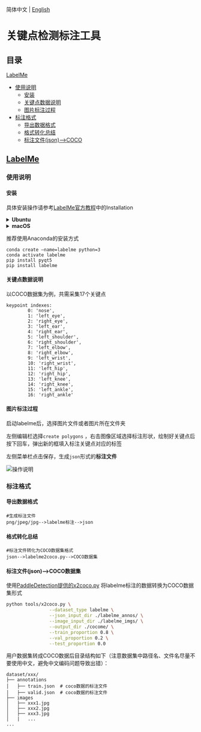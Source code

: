 简体中文 | [English](KeyPointAnnoTools_en.md)

# 关键点检测标注工具

## 目录

[LabelMe](#LabelMe)

- [使用说明](#使用说明)
  - [安装](#安装)
  - [关键点数据说明](#关键点数据说明)
  - [图片标注过程](#图片标注过程)
- [标注格式](#标注格式)
  - [导出数据格式](#导出数据格式)
  - [格式转化总结](#格式转化总结)
  - [标注文件(json)-->COCO](#标注文件(json)-->COCO数据集)



## [LabelMe](https://github.com/wkentaro/labelme)

### 使用说明

#### 安装

具体安装操作请参考[LabelMe官方教程](https://github.com/wkentaro/labelme)中的Installation

<details>
<summary><b> Ubuntu</b></summary>

```
sudo apt-get install labelme

# or
sudo pip3 install labelme

# or install standalone executable from:
# https://github.com/wkentaro/labelme/releases
```

</details>

<details>
<summary><b> macOS</b></summary>

```
brew install pyqt  # maybe pyqt5
pip install labelme

# or
brew install wkentaro/labelme/labelme  # command line interface
# brew install --cask wkentaro/labelme/labelme  # app

# or install standalone executable/app from:
# https://github.com/wkentaro/labelme/releases
```

</details>



推荐使用Anaconda的安装方式

```
conda create –name=labelme python=3
conda activate labelme
pip install pyqt5
pip install labelme
```



#### 关键点数据说明

以COCO数据集为例，共需采集17个关键点

```
keypoint indexes:
        0: 'nose',
        1: 'left_eye',
        2: 'right_eye',
        3: 'left_ear',
        4: 'right_ear',
        5: 'left_shoulder',
        6: 'right_shoulder',
        7: 'left_elbow',
        8: 'right_elbow',
        9: 'left_wrist',
        10: 'right_wrist',
        11: 'left_hip',
        12: 'right_hip',
        13: 'left_knee',
        14: 'right_knee',
        15: 'left_ankle',
        16: 'right_ankle'
```





#### 图片标注过程

启动labelme后，选择图片文件或者图片所在文件夹

左侧编辑栏选择`create polygons` ，右击图像区域选择标注形状，绘制好关键点后按下回车，弹出新的框填入标注关键点对应的标签

左侧菜单栏点击保存，生成`json`形式的**标注文件**

![操作说明](https://user-images.githubusercontent.com/34162360/178250648-29ee781a-676b-419c-83b1-de1e4e490526.gif)



### 标注格式

#### 导出数据格式

```
#生成标注文件
png/jpeg/jpg-->labelme标注-->json
```



#### 格式转化总结

```
#标注文件转化为COCO数据集格式
json-->labelme2coco.py-->COCO数据集
```





#### 标注文件(json)-->COCO数据集

使用[PaddleDetection提供的x2coco.py](https://github.com/PaddlePaddle/PaddleDetection/blob/develop/tools/x2coco.py) 将labelme标注的数据转换为COCO数据集形式

```bash
python tools/x2coco.py \
                --dataset_type labelme \
                --json_input_dir ./labelme_annos/ \
                --image_input_dir ./labelme_imgs/ \
                --output_dir ./cocome/ \
                --train_proportion 0.8 \
                --val_proportion 0.2 \
                --test_proportion 0.0
```

用户数据集转成COCO数据后目录结构如下（注意数据集中路径名、文件名尽量不要使用中文，避免中文编码问题导致出错）：

```
dataset/xxx/
├── annotations
│   ├── train.json  # coco数据的标注文件
│   ├── valid.json  # coco数据的标注文件
├── images
│   ├── xxx1.jpg
│   ├── xxx2.jpg
│   ├── xxx3.jpg
│   |   ...
...
```

